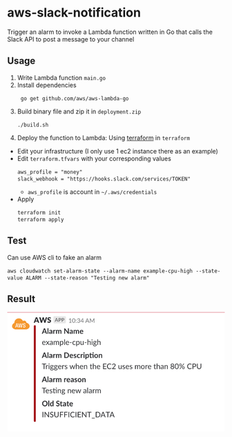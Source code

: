 # aws-slack-notification
Trigger an alarm to invoke a Lambda function written in Go that calls the Slack API to post a message to your channel

## Usage

1. Write Lambda function `main.go`
1. Install dependencies
    ```
     go get github.com/aws/aws-lambda-go
    ```
1. Build binary file and zip it in `deployment.zip`
    ```
    ./build.sh
    ```
1. Deploy the function to Lambda:
Using [terraform](https://www.terraform.io/) in `terraform`
* Edit your infrastructure (I only use 1 ec2 instance there as an example)
* Edit `terraform.tfvars` with your corresponding values
    ```
    aws_profile = "money"
    slack_webhook = "https://hooks.slack.com/services/TOKEN"
    ```
    * `aws_profile` is account in `~/.aws/credentials` 
* Apply
    ```
    terraform init
    terraform apply
    ```

## Test

Can use AWS cli to fake an alarm
```
aws cloudwatch set-alarm-state --alarm-name example-cpu-high --state-value ALARM --state-reason "Testing new alarm"
```
## Result

![result](result.png)
